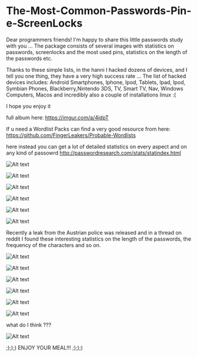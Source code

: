 # The-Most-Common-Passwords-Pin-e-ScreenLocks

Dear programmers friends! I'm happy to share this little passwords study with you ...
The package consists of several images with statistics on passwords, screenlocks and the most used pins, statistics on the length of the passwords etc.

Thanks to these simple lists, in the hanni I hacked dozens of devices, and I tell you one thing, they have a very high success rate ...
The list of hacked devices includes: Android Smartphones, Iphone, Ipod, Tablets, Ipad, Ipod, Symbian Phones, Blackberry,Nintendo 3DS, TV, Smart TV, Nav, Windows Computers, Macos and incredibly also a couple of installations linux :(

I hope you enjoy it

full album here: https://imgur.com/a/4jdpT

If u need a Wordlist Packs can find a very good resource from here: https://github.com/FingerLeakers/Probable-Wordlists

here instead you can get a lot of detailed statistics on every aspect and on any kind of passowrd 
http://passwordresearch.com/stats/statindex.html


![Alt text](https://i.imgur.com/dwkMrP7.jpg "The-Most-Common-Passwords-Pin-e-ScreenLocks")




![Alt text](https://i.imgur.com/nhh6SfJ.jpg "The-Most-Common-Passwords-Pin-e-ScreenLocks")



![Alt text](https://i.imgur.com/lX6DIn8.png "The-Most-Common-Passwords-Pin-e-ScreenLocks")


![Alt text](https://i.imgur.com/wBsVjyV.jpg "The-Most-Common-Passwords-Pin-e-ScreenLocks")


![Alt text](https://i.imgur.com/zRiqRz8.jpg "The-Most-Common-Passwords-Pin-e-ScreenLocks")

![Alt text](https://i.imgur.com/z3kpKCS.png "The-Most-Common-Passwords-Pin-e-ScreenLocks")



Recently a leak from the Austrian police was released and in a thread on reddit I found these interesting statistics on the length of the passwords, the frequency of the characters and so on.

![Alt text](https://i.imgur.com/NqtXVcT.jpg "The-Most-Common-Passwords-Pin-e-ScreenLocks")




![Alt text](https://i.imgur.com/DgSz4zG.jpg "The-Most-Common-Passwords-Pin-e-ScreenLocks")



![Alt text](https://i.imgur.com/bTUS7kD.jpg "The-Most-Common-Passwords-Pin-e-ScreenLocks")


![Alt text](https://i.imgur.com/eBaDF90.jpg "The-Most-Common-Passwords-Pin-e-ScreenLocks")


![Alt text](https://i.imgur.com/0PWKZae.jpg "The-Most-Common-Passwords-Pin-e-ScreenLocks")

![Alt text](https://i.imgur.com/yRKfHxs.jpg "The-Most-Common-Passwords-Pin-e-ScreenLocks")

what do I think ???


![Alt text](https://i.imgur.com/jqZgU3x.jpg "The-Most-Common-Passwords-Pin-e-ScreenLocks")


;););) ENJOY YOUR MEAL!!! ;););)



